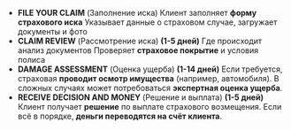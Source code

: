 - **FILE YOUR CLAIM** (Заполнение иска)
Клиент заполняет **форму страхового иска**
Указывает данные о страховом случае, загружает документы и фото
- **CLAIM REVIEW** (Рассмотрение иска) **(1-5 дней)**
Где происходит анализ документов
Проверяет **страховое покрытие** и условия полиса
- **DAMAGE ASSESSMENT** (Оценка ущерба) **(1-14 дней)**
Если требуется, страховая **проводит осмотр имущества** (например, автомобиля).
В сложных случаях может потребоваться **экспертная оценка ущерба**.
- **RECEIVE DECISION AND MONEY** (Решение и выплата) **(1-5 дней)**
Клиент получает **решение** по выплате страхового возмещения.
Если всё в порядке, **деньги переводятся на счёт клиента**.